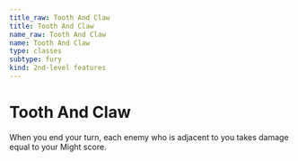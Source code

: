 ```yaml
---
title_raw: Tooth And Claw
title: Tooth And Claw
name_raw: Tooth And Claw
name: Tooth And Claw
type: classes
subtype: fury
kind: 2nd-level features
---
```


# Tooth And Claw

When you end your turn, each enemy who is adjacent to you takes damage equal to your Might score.
